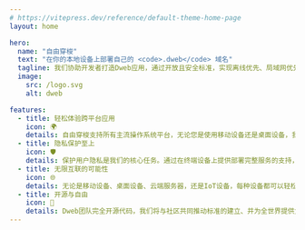 ```yaml
---
# https://vitepress.dev/reference/default-theme-home-page
layout: home

hero:
  name: "自由穿梭"
  text: "在你的本地设备上部署自己的 <code>.dweb</code> 域名"
  tagline: 我们协助开发者打造Dweb应用，通过开放且安全标准，实现离线优先、局域网优先、实时协作的本地应用群，从根本上将数据的所有权交还给用户。这是一个面向下一代互联网居民的革命性基础设施之一。
  image:
    src: /logo.svg
    alt: dweb

features:
  - title: 轻松体验跨平台应用
    icon: 🌍
    details: 自由穿梭支持所有主流操作系统平台，无论您是使用移动设备还是桌面设备，我们都能提供无缝的跨平台体验。通过使用统一的窗口视图标准，我们为用户带来了一致且方便的使用体验。
  - title: 隐私保护至上
    icon: 🛡
    details: 保护用户隐私是我们的核心任务。通过在终端设备上提供部署完整服务的支持，用户可以最大程度上获得极速的本地服务体验，在实现离线可用的同时，也保护了用户数据的私密性。
  - title: 无限互联的可能性
    icon: 🌐
    details: 无论是移动设备、桌面设备、云端服务器，还是IoT设备，每种设备都可以轻松实现dweb模块化地互联。这意味着使用更低的开发成本，实现超越设备本身性能的无限可能。
  - title: 开源与自由
    icon: 🎁
    details: Dweb团队完全开源代码，我们将与社区共同推动标准的建立、并为全世界提供免费的基础设施平台的建设技术。我们致力于打造一个更好的多方共赢的互联网世界
---
```

